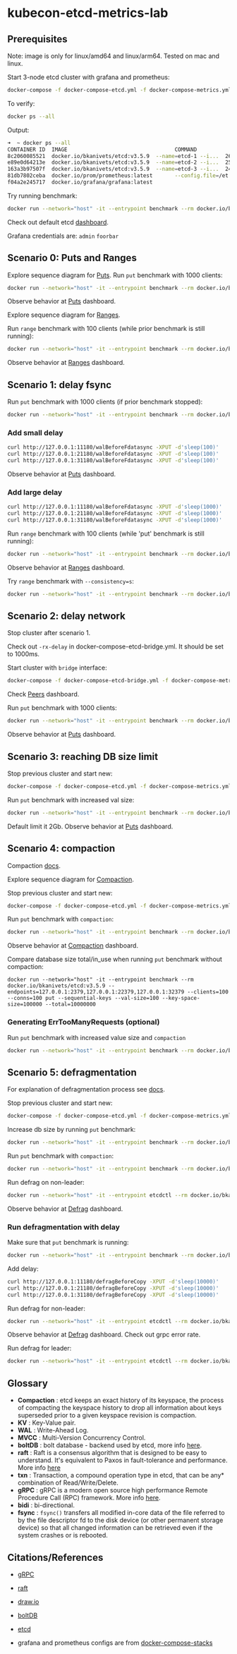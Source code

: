 # kubecon-etcd-metrics-lab

## Prerequisites

Note: image is only for linux/amd64 and linux/arm64. Tested on mac and linux.

Start 3-node etcd cluster with grafana and prometheus:
```bash
docker-compose -f docker-compose-etcd.yml -f docker-compose-metrics.yml up --force-recreate -V
```
To verify:
```bash
docker ps --all
```
Output:
```bash
➜  ~ docker ps --all
CONTAINER ID  IMAGE                                  COMMAND               CREATED         STATUS         PORTS                                              NAMES
8c2060085521  docker.io/bkanivets/etcd:v3.5.9  --name=etcd-1 --i...  26 seconds ago  Up 21 seconds  0.0.0.0:2379->2379/tcp, 0.0.0.0:11180->11180/tcp   kubecon-etcd-metrics-lab_etcd-1_1
e89e0d64213e  docker.io/bkanivets/etcd:v3.5.9  --name=etcd-2 --i...  25 seconds ago  Up 20 seconds  0.0.0.0:21180->11180/tcp, 0.0.0.0:22379->2379/tcp  kubecon-etcd-metrics-lab_etcd-2_1
163a3b97507f  docker.io/bkanivets/etcd:v3.5.9  --name=etcd-3 --i...  24 seconds ago  Up 19 seconds  0.0.0.0:31180->11180/tcp, 0.0.0.0:32379->2379/tcp  kubecon-etcd-metrics-lab_etcd-3_1
81db7802ceba  docker.io/prom/prometheus:latest       --config.file=/et...  23 seconds ago  Up 18 seconds  0.0.0.0:9090->9090/tcp                             kubecon-etcd-metrics-lab_prometheus_1
f04a2e245717  docker.io/grafana/grafana:latest                             21 seconds ago  Up 17 seconds  0.0.0.0:3000->3000/tcp                             kubecon-etcd-metrics-lab_grafana_1
```

Try running benchmark:
```bash
docker run --network="host" -it --entrypoint benchmark --rm docker.io/bkanivets/etcd:v3.5.9 --endpoints=127.0.0.1:2379,127.0.0.1:22379,127.0.0.1:32379 --clients=100 --conns=100 put --sequential-keys --key-space-size=100000 --total=10000
```

Check out default etcd [dashboard](http://localhost:3000/d/e3f3beda-14fe-47ad-a431-c8227c997a53/etcd-by-prometheus).

Grafana credentials are:
`admin`
`foorbar`

## Scenario 0: Puts and Ranges
Explore sequence diagram for [Puts](https://mermaid.live/edit#pako:eNqdVVlv2kAQ_iurfUpUbJmYw-yDpbSpqkq9BG0iVZbQsjsEC7x21msCjfLfO2tOg3Gqwos91zffXH6hIpVAGc3hqQAl4C7mj5onkZqkK_JJZyJSkSL4y7g2sYgzrgxZ-qhw58sR6CXoSIGSkTo2ACNkXirdj_i4s7Mxh3xqziNqlLrfMJVz1VEsa7UxKhGrmM984T7cfrmYCM-yRQz63t_k8XUpxDlYglL3QccG7mN4vqCPlYRVDesJF3MUuu-5EbOfK5tgpHhhUlUkE8vfRqvWzgnDd7XFYuRHYa6ua32csCpgucEsQI5NarAIn5XYOdaGtpj7eiOOTrM0h2YXJ6zPMiud-SIfZ8g8Vo_H6HsQ54Tmro-MPNtSkyFwuSZixtVZDjtTG2HbYUZGfLnPdytEiL0aH8bTfK3EWBaamzhV4xxEqmTufp-UcWvI7oEqVA-ZHpiKNElic6j3CExzvIst3rC3g7kW9fSrXaubZkZurX9NBnsT61od7Mp0VVXW-GSQGfmlcj6FETw1uh2Woym-E57mYt_HWWG29byVspFNQ0HLUg4hLxZ4pGL-Zk0vjfVRtze4zb3-r0W5g7fX9GTPbVWRXZaqHP7tMiB_uai7DG85ktIT87y0Oicz4tRMzYdyUa6uCWDENWl7XpLXOzvhmfNWsN22xk3e_GmLJqATHkv8nL1YnIiaGSQQUYaPkut5RCP1inb2Jo_wPlBmdAEtWmSSm92nj7IptgmleNMpe6EryoLA9bpBZ9Dp9vpBv91u0TVljud2bwa-3_c7vW7XD7yb7muL_klTjNB2vU7P7_R7nWAwaAdeu4z2u9RZyNe_HrOfug).
Run `put` benchmark with 1000 clients:
```bash
docker run --network="host" -it --entrypoint benchmark --rm docker.io/bkanivets/etcd:v3.5.9 --endpoints=127.0.0.1:2379,127.0.0.1:22379,127.0.0.1:32379 --clients=1000 --conns=1000 put --sequential-keys --key-space-size=100000 --total=100000000
```
Observe behavior at [Puts](http://localhost:3000/d/ac2a8573-2a57-4b18-a9fd-d007b565f5e6/puts) dashboard.

Explore sequence diagram for [Ranges](https://mermaid.live/edit#pako:eNqFVMGO2jAQ_ZXIp65KIpKwCfiAVLVVtYe2ErQ9VJGQsQeIIA61nQBF_PuOA2EJZCG5WDNv3rx5mXhPeC6AUKLhXwGSw5eUzRXLEmnfab51vqk1t2cHnzVTJuXpmknjlCEmvGU5BlWCSiRIYWGXEDBc6CrtfcVjjbSsIzYzt5wKo94PFHSbuuCyqCOo6nmJMtuT6u8l57ckGUa9ETDxJ4XNO-lUCti2jjNlfInhiuDX9ugQK0wui2xq57J0TVfc4fBjqwkUDZBz-PDUWuUOmwGqDcoAMTG5YSvvRfK6sJXcdj07iZ1Q7osd6n6RO2xXqlf5ZqKQY1I5A_pWxbmZezVw_aWos1GpgUrKzuELJm-U1FD3jmdHEqtlbJiBz-1MTSNwI67MxohNNHbhCtLIuWd0ZYA1tEx1mkvdDkd0c1OoM8uVA4wvUHtJnd9SsxncbXglTlnsyfdPQrzb923YEehiZRoD31tEhK9xIHhg5tVattU-WmX8YmLVtsqPCp2qMpXziQaeS6G9n9NKpCWoX9IhGaiMpQKvtL0lTohZQAYJoXgUTC0TksgD4uyfO95JTqhRBXRIsRa4U6frj9AZW2mM4o9P6J5sCQ36XjfsDvp-Nwr7vSCOww7ZERrHXhBFfhj50aAXhtGhQ_7nORJ0vUH4HESBHz_3_NiPeoOK7W-VtC0Prw815sI).

Run `range` benchmark with 100 clients (while prior benchmark is still running):
```bash
docker run --network="host" -it --entrypoint benchmark --rm docker.io/bkanivets/etcd:v3.5.9 --endpoints=127.0.0.1:2379,127.0.0.1:22379,127.0.0.1:32379 --clients=100 --conns=100 range / --total=100000
```
Observe behavior at [Ranges](http://localhost:3000/d/ad0da30b-2128-4455-8cef-31424b06b7b9/ranges) dashboard.

## Scenario 1: delay fsync

Run `put` benchmark with 1000 clients (if prior benchmark stopped):
```bash
docker run --network="host" -it --entrypoint benchmark --rm docker.io/bkanivets/etcd:v3.5.9 --endpoints=127.0.0.1:2379,127.0.0.1:22379,127.0.0.1:32379 --clients=1000 --conns=1000 put --sequential-keys --key-space-size=100000 --total=1000000
```

### Add small delay
```bash
curl http://127.0.0.1:11180/walBeforeFdatasync -XPUT -d'sleep(100)'
curl http://127.0.0.1:21180/walBeforeFdatasync -XPUT -d'sleep(100)'
curl http://127.0.0.1:31180/walBeforeFdatasync -XPUT -d'sleep(100)'
```

Observe behavior at [Puts](http://localhost:3000/d/ac2a8573-2a57-4b18-a9fd-d007b565f5e6/puts) dashboard.

### Add large delay
```bash
curl http://127.0.0.1:11180/walBeforeFdatasync -XPUT -d'sleep(1000)'
curl http://127.0.0.1:21180/walBeforeFdatasync -XPUT -d'sleep(1000)'
curl http://127.0.0.1:31180/walBeforeFdatasync -XPUT -d'sleep(1000)'
```

Run `range` benchmark with 100 clients (while 'put' benchmark is still running):
```bash
docker run --network="host" -it --entrypoint benchmark --rm docker.io/bkanivets/etcd:v3.5.9 --endpoints=127.0.0.1:2379,127.0.0.1:22379,127.0.0.1:32379 --clients=100 --conns=100 range / --total=100000
```

Observe behavior at [Ranges](http://localhost:3000/d/ad0da30b-2128-4455-8cef-31424b06b7b9/ranges) dashboard.

Try `range` benchmark with `--consistency=s`:
```bash
docker run --network="host" -it --entrypoint benchmark --rm docker.io/bkanivets/etcd:v3.5.9 --endpoints=127.0.0.1:2379,127.0.0.1:22379,127.0.0.1:32379 --clients=100 --conns=100 --consistency=s range / --total=100000
```

## Scenario 2: delay network

Stop cluster after scenario 1.

Check out `-rx-delay` in docker-compose-etcd-bridge.yml. It should be set to 1000ms.

Start cluster with `bridge` interface:
```bash
docker-compose -f docker-compose-etcd-bridge.yml -f docker-compose-metrics.yml up --force-recreate -V
```

Check [Peers](http://localhost:3000/d/f3c3b742-47e8-4bda-8631-a1d540d0f130/peers) dashboard.

Run `put` benchmark with 1000 clients:
```bash
docker run --network="host" -it --entrypoint benchmark --rm docker.io/bkanivets/etcd:v3.5.9 --endpoints=127.0.0.1:2379,127.0.0.1:22379,127.0.0.1:32379 --clients=1000 --conns=1000 put --sequential-keys --key-space-size=100000 --total=100000
```
Observe behavior at [Puts](http://localhost:3000/d/ac2a8573-2a57-4b18-a9fd-d007b565f5e6/puts) dashboard.


## Scenario 3: reaching DB size limit
Stop previous cluster and start new:
```bash
docker-compose -f docker-compose-etcd.yml -f docker-compose-metrics.yml up --force-recreate -V
```

Run `put` benchmark with increased val size:
```bash
docker run --network="host" -it --entrypoint benchmark --rm docker.io/bkanivets/etcd:v3.5.9 --endpoints=127.0.0.1:2379,127.0.0.1:22379,127.0.0.1:32379 --clients=100 --conns=100 put --sequential-keys --val-size=10000 --key-space-size=100000 --total=10000000
```

Default limit it 2Gb. Observe behavior at [Puts](http://localhost:3000/d/ac2a8573-2a57-4b18-a9fd-d007b565f5e6/puts) dashboard.

## Scenario 4: compaction
Compaction [docs](https://etcd.io/docs/v3.6/op-guide/maintenance/#history-compaction-v3-api-key-value-database).

Explore sequence diagram for [Compaction](https://mermaid.live/edit#pako:eNqdVW1v2jAQ_iuWP20aRAEKpP6A1I1pmta9qGydNEVCxj5KBLEz26EwxH_fOUCAEmjV5Et0fu655158WVGhJVBGLfzNQQnoJ_zB8DRWI70gn0wmYhUrgk_GjUtEknHlyLyFB8F0PgAzBxMrUDJWhwBwQtriMPiInzuc57zjY3fKaNAafEMpp0cHXB61ARURj2M-8lnw--b2rBCeZbMEzH1ro-PrXIjTYClagy_3Zw4SJWFRBvcvz51WeTry2XmX48rUe713laVg5INOMy7cm7eVfvXesYFZh1pADp12mOZnJXaOlfQ-bllRRn4YnWkLl13qvWqlWeHMZ3aYYd6JejiMXgapP0l11ylGHk3igNwBl0siJlydaNhBPcO2h4wM-LzUuzViiPIYP4Zju1RiKHPDXaLV0ILQStrg-6jgrUi2DHSU6l7pPlOh0zRx-3oPwF3mO9vmTfZ-9JaiOv3jrlXNKyM33r9CQQkpJGxn92S2tvZjjBUTkPkMtlis4Fl4MfUvYy2gvnxbzmHGcwtlk54255BjxMUUByx4z52Y_MR4Y20IcDEhBuZITPZKC8htgi1i5JeyfAx9mIGDi9Lk6HW6zhAUg1FJEKvXXLOD6dt09fLsveri9uH5tfFk7-yqfgc208rCy7YVzrmcVW2r5xxJ4Ylaq67z5qU1moJJeSLxr7XytDF1E0ghpgw_JTfTmMZqjTi_nAe4JChzJocazTPJ3e4PR9kYa4NWXO-UreiCskYzDMKo3eo2r5tXUXjVua7RJZrDRhC2G81O4zpsRO32VXddo_-0RoowiKJuFIZRs9XptsJup1Xw_SkOfdD1fzHMkrs).

Stop previous cluster and start new:
```bash
docker-compose -f docker-compose-etcd.yml -f docker-compose-metrics.yml up --force-recreate -V
```

Run `put` benchmark with `compaction`:
```bash
docker run --network="host" -it --entrypoint benchmark --rm docker.io/bkanivets/etcd:v3.5.9 --endpoints=127.0.0.1:2379,127.0.0.1:22379,127.0.0.1:32379 --clients=100 --conns=100 put --sequential-keys --val-size=100 --key-space-size=100000 --total=10000000 --compact-index-delta=10000 --compact-interval=10s
```
Observe behavior at [Compaction](http://localhost:3000/d/eb5c5196-8de5-4435-9a7d-d2bb4da869f4/compaction) dashboard.

Compare database size total/in_use when running `put` benchmark without compaction:
```bach
docker run --network="host" -it --entrypoint benchmark --rm docker.io/bkanivets/etcd:v3.5.9 --endpoints=127.0.0.1:2379,127.0.0.1:22379,127.0.0.1:32379 --clients=100 --conns=100 put --sequential-keys --val-size=100 --key-space-size=100000 --total=10000000
```

### Generating ErrTooManyRequests (optional)
Run `put` benchmark with increased value size and `compaction`
```bash
docker run --network="host" -it --entrypoint benchmark --rm docker.io/bkanivets/etcd:v3.5.9 --endpoints=127.0.0.1:2379,127.0.0.1:22379,127.0.0.1:32379 --clients=100 --conns=100 put --sequential-keys --val-size=10000 --key-space-size=100000 --total=10000000 --compact-index-delta=1000 --compact-interval=30s
```

## Scenario 5: defragmentation
For explanation of defragmentation process see [docs](https://etcd.io/docs/v3.5/op-guide/maintenance/#defragmentation).

Stop previous cluster and start new:
```bash
docker-compose -f docker-compose-etcd.yml -f docker-compose-metrics.yml up --force-recreate -V
```

Increase db size by running `put` benchmark:
```bash
docker run --network="host" -it --entrypoint benchmark --rm docker.io/bkanivets/etcd:v3.5.9 --endpoints=127.0.0.1:2379,127.0.0.1:22379,127.0.0.1:32379 --clients=100 --conns=100 put --sequential-keys --val-size=10000 --key-space-size=100000 --total=101000
```
Run `put` benchmark with `compaction`:
```bash
docker run --network="host" -it --entrypoint benchmark --rm docker.io/bkanivets/etcd:v3.5.9 --endpoints=127.0.0.1:2379,127.0.0.1:22379,127.0.0.1:32379 --clients=100 --conns=100 put --sequential-keys --val-size=100 --key-space-size=100000 --total=10000000 --compact-index-delta=10000 --compact-interval=10s
```

Run defrag on non-leader:
```bash
docker run --network="host" -it --entrypoint etcdctl --rm docker.io/bkanivets/etcd:v3.5.9 defrag --endpoints=127.0.0.1:32379
```
Observe behavior at [Defrag](http://localhost:3000/d/bb7bc45f-5370-401d-8212-3408c6936f5c/defrag) dashboard.


### Run defragmentation with delay

Make sure that `put` benchmark is running:
```bash
docker run --network="host" -it --entrypoint benchmark --rm docker.io/bkanivets/etcd:v3.5.9 --endpoints=127.0.0.1:2379,127.0.0.1:22379,127.0.0.1:32379 --clients=100 --conns=100 put --sequential-keys --val-size=100 --key-space-size=100000 --total=10000000
```

Add delay:
```bash
curl http://127.0.0.1:11180/defragBeforeCopy -XPUT -d'sleep(10000)'
curl http://127.0.0.1:21180/defragBeforeCopy -XPUT -d'sleep(10000)'
curl http://127.0.0.1:31180/defragBeforeCopy -XPUT -d'sleep(10000)'
```

Run defrag for non-leader:
```bash
docker run --network="host" -it --entrypoint etcdctl --rm docker.io/bkanivets/etcd:v3.5.9 defrag --endpoints=127.0.0.1:32379
```

Observe behavior at [Defrag](http://localhost:3000/d/bb7bc45f-5370-401d-8212-3408c6936f5c/defrag) dashboard. Check out grpc error rate.

Run defrag for leader:
```bash
docker run --network="host" -it --entrypoint etcdctl --rm docker.io/bkanivets/etcd:v3.5.9 defrag --endpoints=127.0.0.1:2379
```

## Glossary

- **Compaction** : etcd keeps an exact history of its keyspace, the process of compacting the keyspace history to drop all information about keys superseded prior to a given keyspace revision is compaction.
- **KV** : Key-Value pair.
- **WAL** : Write-Ahead Log.
- **MVCC** : Multi-Version Concurrency Control.
- **boltDB** : bolt database - backend used by etcd, more info [here](https://github.com/boltdb/bolt).
- **raft** : Raft is a consensus algorithm that is designed to be easy to understand. It's equivalent to Paxos in fault-tolerance and performance. More info [here](https://raft.github.io)
- **txn** : Transaction, a compound operation type in etcd, that can be any* combination of Read/Write/Delete.
- **gRPC** : gRPC is a modern open source high performance Remote Procedure Call (RPC) framework. More info [here](https://grpc.io/).
- **bidi** : bi-directional.
- **fsync** : `fsync()` transfers all modified in-core data of the file referred to by the file descriptor fd to the disk device (or other permanent storage device) so that all changed information can be retrieved even if the system crashes or is rebooted.

## Citations/References

- [gRPC](https://grpc.io)
- [raft](https://raft.github.io/)
- [draw.io](https://draw.io)
- [boltDB](https://github.com/boltdb/bolt.git)
- [etcd](https://etcd.io/)

- grafana and prometheus configs are from [docker-compose-stacks](https://github.com/ninadingole/docker-compose-stacks)
